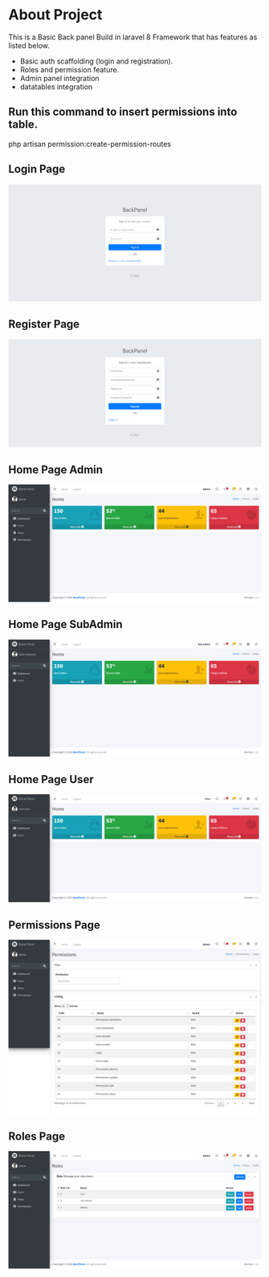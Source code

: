 # About Project

This is a Basic Back panel Build in laravel 8 Framework that has features as listed below.

-   Basic auth scaffolding (login and registration).
-   Roles and permission feature.
-   Admin panel integration
-   datatables integration

## Run this command to insert permissions into table.

php artisan permission:create-permission-routes

## Login Page

![Login Page](https://raw.githubusercontent.com/aadharmatellio/laravel_backpanel_role_and_permission/main/screens/login-2022.png)

## Register Page

![Register Page](https://raw.githubusercontent.com/aadharmatellio/laravel_backpanel_role_and_permission/main/screens/register-2022.png)

## Home Page Admin

![Register Page](https://raw.githubusercontent.com/aadharmatellio/laravel_backpanel_role_and_permission/main/screens/home-admin-2022.png)

## Home Page SubAdmin

![Register Page](https://raw.githubusercontent.com/aadharmatellio/laravel_backpanel_role_and_permission/main/screens/home-subadmin-2022.png)

## Home Page User

![Register Page](https://raw.githubusercontent.com/aadharmatellio/laravel_backpanel_role_and_permission/main/screens/home-user-2022.png)

## Permissions Page

![Register Page](https://raw.githubusercontent.com/aadharmatellio/laravel_backpanel_role_and_permission/main/screens/permissions-2022.png)

## Roles Page

![Register Page](https://raw.githubusercontent.com/aadharmatellio/laravel_backpanel_role_and_permission/main/screens/roles-2022.png)
